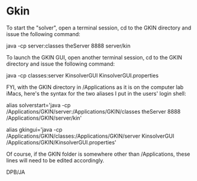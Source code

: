 # Gkin

To start the "solver", open a terminal session, cd to the GKIN directory and issue the following command:

java -cp server:classes theServer 8888 server/kin

To launch the GKIN GUI, open another terminal session, cd to the GKIN directory and issue the following command:

java -cp classes:server KinsolverGUI KinsolverGUI.properties

FYI, with the GKIN directory in /Applications as it is on the computer lab iMacs, here's the syntax for the two aliases I put in the users' login shell:

alias solverstart='java -cp /Applications/GKIN/server:/Applications/GKIN/classes theServer 8888 /Applications/GKIN/server/kin'

alias gkingui='java -cp /Applications/GKIN/classes:/Applications/GKIN/server KinsolverGUI /Applications/GKIN/KinsolverGUI.properties'

Of course, if the GKIN folder is somewhere other than /Applications, these lines will need to be edited accordingly.

DPB/JA
